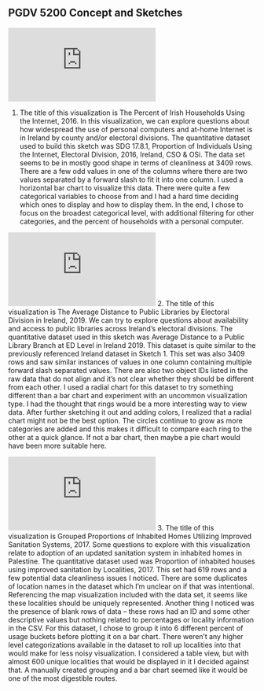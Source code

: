 ## PGDV 5200 Concept and Sketches

![sketch1.pdf](https://github.com/stephaniedang/MSDV-Fall-22-Major-Studio-1/files/9561960/sketch1.pdf)
1. The title of this visualization is The Percent of Irish Households Using the Internet, 2016. In this visualization, we 
can explore questions about how widespread the use of personal computers and at-home Internet is in Ireland by county and/or electoral divisions. 
The quantitative dataset used to build this sketch was SDG 17.8.1, Proportion of Individuals Using the Internet, Electoral Division, 2016, Ireland, 
CSO & OSi. The data set seems to be in mostly good shape in terms of cleanliness at 3409 rows. There are a few odd values in one of the columns 
where there are two values separated by a forward slash to fit it into one column. I used a horizontal bar chart to visualize this data. There were 
quite a few categorical variables to choose from and I had a hard time deciding which ones to display and how to display them. In the end, I 
chose to focus on the broadest categorical level, with additional filtering for other categories, and the percent of households with a personal computer.

![sketch2.pdf](https://github.com/stephaniedang/MSDV-Fall-22-Major-Studio-1/files/9561961/sketch2.pdf)
2. The title of this visualization is The Average Distance to Public Libraries by Electoral Division in Ireland, 2019. We can try to explore questions about availability and access to public libraries across Ireland’s electoral divisions. The quantitative dataset used in this sketch was Average Distance to a Public Library Branch at ED Level in Ireland 2019. This dataset is quite similar to the previously referenced Ireland dataset in Sketch 1. This set was also 3409 rows and saw similar instances of values in one column containing multiple forward slash separated values. There are also two object IDs listed in the raw data that do not align and it’s not clear whether they should be different from each other. I used a radial chart for this dataset to try something different than a bar chart and experiment with an uncommon visualization type. I had the thought that rings would be a more interesting way to view data. After further sketching it out and adding colors, I realized that a radial chart might not be the best option. The circles continue to grow as more categories are added and this makes it difficult to compare each ring to the other at a quick glance. If not a bar chart, then maybe a pie chart would have been more suitable here.

![sketch3.pdf](https://github.com/stephaniedang/MSDV-Fall-22-Major-Studio-1/files/9561962/sketch3.pdf)
3. The title of this visualization is Grouped Proportions of Inhabited Homes Utilizing Improved Sanitation Systems, 2017. Some questions to explore with this visualization relate to adoption of an updated sanitation system in inhabited homes in Palestine. The quantitative dataset used was Proportion of inhabited houses using improved sanitation by Localities, 2017. This set had 619 rows and a few potential data cleanliness issues I noticed. There are some duplicates of location names in the dataset which I’m unclear on if that was intentional. Referencing the map visualization included with the data set, it seems like these localities should be uniquely represented. Another thing I noticed was the presence of blank rows of data – these rows had an ID and some other descriptive values but nothing related to percentages or locality information in the CSV. For this dataset, I chose to group it into 6 different percent of usage buckets before plotting it on a bar chart. There weren’t any higher level categorizations available in the dataset to roll up localities into that would make for less noisy visualization. I considered a table view, but with almost 600 unique localities that would be displayed in it I decided against that. A manually created grouping and a bar chart seemed like it would be one of the most digestible routes.
